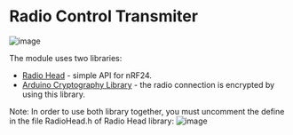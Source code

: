# Radio Control Transmiter

![image](https://github.com/AlieksieievYurii/Tank/assets/39415360/212ac611-3172-49ab-b9de-fa17ce52816c)


The module uses two libraries:
* [Radio Head](https://www.airspayce.com/mikem/arduino/RadioHead/index.html) - simple API for nRF24.
* [Arduino Cryptography Library](https://rweather.github.io/arduinolibs/index.html) - the radio connection is encrypted by using this library.

Note: In order to use both library together, you must uncomment the define in the file RadioHead.h of Radio Head library:
![image](https://github.com/AlieksieievYurii/Tank/assets/39415360/ddc2b885-8076-42ce-9455-e1e4e8f61235)
